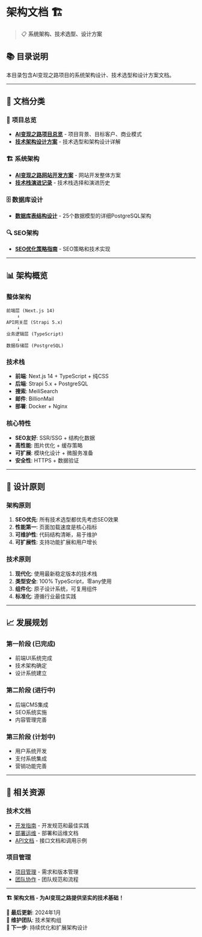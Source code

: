 # 架构文档 🏗️

> 📋 **系统架构、技术选型、设计方案**

## 📚 目录说明

本目录包含AI变现之路项目的系统架构设计、技术选型和设计方案文档。

---

## 📁 **文档分类**

### 🎯 **项目总览**
- **[AI变现之路项目总览](../当前开发/AI变现之路_项目总览.md)** - 项目背景、目标客户、商业模式
- **[技术架构设计方案](../当前开发/技术架构设计方案.md)** - 技术选型和架构设计详解

### 🏗️ **系统架构**
- **[AI变现之路网站开发方案](../项目通用/架构文档/AI变现之路网站开发方案.md)** - 网站开发整体方案
- **[技术栈演进记录](../项目通用/架构文档/技术栈演进记录.md)** - 技术栈选择和演进历史

### 🗄️ **数据库设计**
- **[数据库表结构设计](../当前开发/数据库表结构设计.md)** - 25个数据模型的详细PostgreSQL架构

### 🔍 **SEO架构**
- **[SEO优化策略指南](../当前开发/SEO优化策略指南.md)** - SEO策略和技术实现

---

## 📊 **架构概览**

### **整体架构**
```
前端层 (Next.js 14)
    ↓
API网关层 (Strapi 5.x)
    ↓
业务逻辑层 (TypeScript)
    ↓
数据存储层 (PostgreSQL)
```

### **技术栈**
- **前端**: Next.js 14 + TypeScript + 纯CSS
- **后端**: Strapi 5.x + PostgreSQL
- **搜索**: MeiliSearch
- **邮件**: BillionMail
- **部署**: Docker + Nginx

### **核心特性**
- **SEO友好**: SSR/SSG + 结构化数据
- **高性能**: 图片优化 + 缓存策略
- **可扩展**: 模块化设计 + 微服务准备
- **安全性**: HTTPS + 数据验证

---

## 🎯 **设计原则**

### **架构原则**
1. **SEO优先**: 所有技术选型都优先考虑SEO效果
2. **性能第一**: 页面加载速度是核心指标
3. **可维护性**: 代码结构清晰，易于维护
4. **可扩展性**: 支持功能扩展和用户增长

### **技术原则**
1. **现代化**: 使用最新稳定版本的技术栈
2. **类型安全**: 100% TypeScript，零any使用
3. **组件化**: 原子设计系统，可复用组件
4. **标准化**: 遵循行业最佳实践

---

## 📈 **发展规划**

### **第一阶段 (已完成)**
- 前端UI系统完成
- 技术架构确定
- 设计系统建立

### **第二阶段 (进行中)**
- 后端CMS集成
- SEO系统实施
- 内容管理完善

### **第三阶段 (计划中)**
- 用户系统开发
- 支付系统集成
- 营销功能完善

---

## 🔗 **相关资源**

### **技术文档**
- [开发指南](../开发指南/README.md) - 开发规范和最佳实践
- [部署运维](../部署运维/README.md) - 部署和运维文档
- [API文档](../API文档/README.md) - 接口文档和调用示例

### **项目管理**
- [项目管理](../项目管理/README.md) - 需求和版本管理
- [团队协作](../团队协作/README.md) - 团队规范和流程

---

**🏗️ 架构文档 - 为AI变现之路提供坚实的技术基础！**

**📅 最后更新**: 2024年1月  
**📝 维护团队**: 技术架构组  
**🎯 下一步**: 持续优化和扩展架构设计